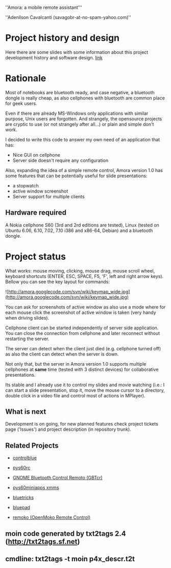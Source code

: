 ''Amora: a mobile remote assistant'''

''Adenilson Cavalcanti (savagobr-at-no-spam-yahoo.com)''

# Project history and design #

Here there are some slides with some information about this project development history and software design. [link](http://amora.googlecode.com/files/amora15.pdf)

# Rationale #
Most of notebooks are bluetooth ready, and case negative, a bluetooth dongle
is really cheap, as also cellphones with bluetooth are common place for
geek users.

Even if there are already MS-Windows only applications with similar
purpose, Unix users are forgotten. And strangely, the opensource projects
are cryptic to use (or not strangely after all...) or plain and simple
don't work.

I decided to write this code to answer my own need of an application that has:

  * Nice GUI on cellphone
  * Server side doesn't require any configuration

Also, expanding the idea of a simple remote control, Amora version 1.0 has some features that can be potentially useful for slide presentations:

  * a stopwatch
  * active window screenshot
  * Server support for multiple clients

## Hardware required ##
A Nokia cellphone S60 (3rd and 2rd editions are tested), Linux
(tested on Ubuntu 6.06, 6.10, 7.02, 7.10 i386 and x86-64, Debian) and a bluetooth dongle.


# Project status #
What works: mouse moving, clicking, mouse drag, mouse scroll wheel,
keyboard shortcuts (ENTER, ESC, SPACE, F5, 'F', left and right arrow keys). Bellow you can see the key layout for commands:

![http://amora.googlecode.com/svn/wiki/keymap_wide.jpg](http://amora.googlecode.com/svn/wiki/keymap_wide.jpg)


You can ask for screenshots of active window as also use a mode where for each mouse click the screenshot of active window is taken (very handy when driving slides).

Cellphone client can be started independently of server side application.
You can close the connection from cellphone and later reconnect without
restarting the server.

The server can detect when the client just died (e.g. cellphone turned off) as also the client can detect when the server is down.

Not only that, but the server in Amora version 1.0 supports multiple cellphones at **same** time (tested with 3 distinct devices) for collaborative presentations.

Its stable and I already use it to control my slides and movie watching (i.e.:
I can start a slide presentation, stop it, move the mouse cursor to a
directory, double click in a video file and control most of actions in
MPlayer).

## What is next ##

Development is on going, for new planned features check project tickets page ('Issues') and project description (in repository trunk).

## Related Projects ##
  * [controlblue](http://code.google.com/p/controlblue/)

  * [pys60rc](http://pys60rc.sourceforge.net/)

  * [GNOME Bluetooth Control Remoto (GBTcr)](http://gbtcr.chileforge.cl/)

  * [pys60miniapps xmms](http://sourceforge.net/projects/pys60miniapps/)

  * [bluetricks](http://nacaolivre.org/2007/06/30/python-bluetooth-pys60-e-imaginacao/)

  * [bluepad](http://bluepad.sourceforge.net)

  * [remoko (OpenMoko Remote Control)](http://remoko.googlecode.com/)
## moin code generated by txt2tags 2.4 (http://txt2tags.sf.net)
## cmdline: txt2tags -t moin p4x\_descr.t2t